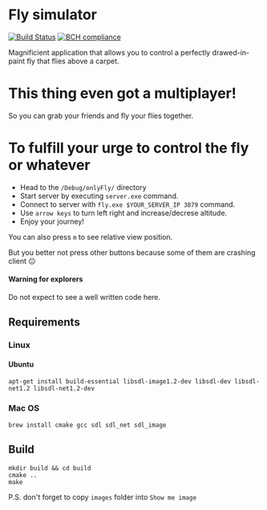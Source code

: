 # Fly simulator

[![Build Status](https://travis-ci.com/Badrpas/Fly-simulator.svg?branch=master)](https://travis-ci.com/Badrpas/Fly-simulator)
[![BCH compliance](https://bettercodehub.com/edge/badge/Badrpas/Fly-simulator?branch=master)](https://bettercodehub.com/)

Magnificient application that allows you to control a perfectly drawed-in-paint fly that flies above a carpet.

# This thing even got a multiplayer!
So you can grab your friends and fly your flies together.


# To fulfill your urge to control the fly or whatever
- Head to the `/Debug/onlyFly/` directory
- Start server by executing `server.exe` command.
- Connect to server with `fly.exe $YOUR_SERVER_IP 3879` command.
- Use `arrow keys` to turn left right and increase/decrese altitude.
- Enjoy your journey!

You can also press `m` to see relative view position.

But you better not press other buttons because some of them are crashing client :neutral_face:

#### Warning for explorers
Do not expect to see a well written code here.

## Requirements

### Linux
#### Ubuntu
    apt-get install build-essential libsdl-image1.2-dev libsdl-dev libsdl-net1.2 libsdl-net1.2-dev
    
### Mac OS
    brew install cmake gcc sdl sdl_net sdl_image

## Build

```
mkdir build && cd build
cmake ..
make
```

P.S. don't forget to copy `images` folder into `Show me image`
